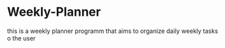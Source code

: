 # Weekly-Planner
this is a weekly planner programm that aims to organize daily weekly tasks o the user
